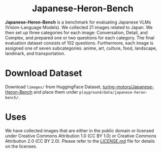 <div align="center">

# Japanese-Heron-Bench

</div>

**Japanese-Heron-Bench** is a benchmark for evaluating Japanese VLMs (Vision-Language Models). We collected 21 images related to Japan. We then set up three categories for each image: Conversation, Detail, and Complex, and prepared one or two questions for each category. The final evaluation dataset consists of 102 questions. Furthermore, each image is assigned one of seven subcategories: anime, art, culture, food, landscape, landmark, and transportation.

# Download Dataset
Download `limages/` from HuggingFace Dataset, [turing-motors/Japanese-Heron-Bench](https://huggingface.co/datasets/turing-motors/Japanese-Heron-Bench) and place them under `playground/data/japanese-heron-bench/`.

# Uses
We have collected images that are either in the public domain or licensed under Creative Commons Attribution 1.0 (CC BY 1.0) or Creative Commons Attribution 2.0 (CC BY 2.0). Please refer to the [LICENSE.md](LICENCE.md) file for details on the licenses.
